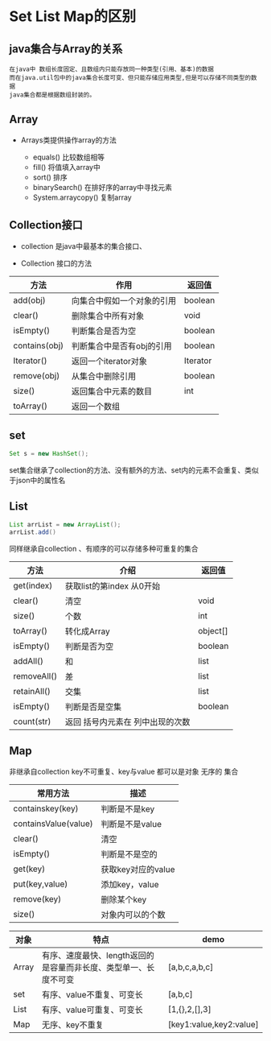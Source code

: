 # Set List Map的区别

## java集合与Array的关系

    在java中 数组长度固定、且数组内只能存放同一种类型(引用、基本)的数据
    而在java.util包中的java集合长度可变、但只能存储应用类型,但是可以存储不同类型的数据
    java集合都是根据数组封装的。

## Array

* Arrays类提供操作array的方法

  * equals()  比较数组相等
  * fill()    将值填入array中
  * sort()    排序
  * binarySearch()    在排好序的array中寻找元素
  * System.arraycopy()    复制array

## Collection接口

* collection 是java中最基本的集合接口、

* Collection 接口的方法

方法 | 作用 | 返回值
-|-|-
add(obj) | 向集合中假如一个对象的引用 | boolean
clear() | 删除集合中所有对象 | void
isEmpty() | 判断集合是否为空 | boolean
contains(obj) | 判断集合中是否有obj的引用 | boolean
Iterator() | 返回一个iterator对象 | Iterator
remove(obj) | 从集合中删除引用 | boolean
size() | 返回集合中元素的数目 | int
toArray() | 返回一个数组

## set

```java
Set s = new HashSet();
```

set集合继承了collection的方法、没有额外的方法、set内的元素不会重复、类似于json中的属性名

## List

```java
List arrList = new ArrayList();
arrList.add()
```

同样继承自collection 、有顺序的可以存储多种可重复的集合

方法 | 介绍 | 返回值
-|-|-
get(index) | 获取list的第index   从0开始
clear() | 清空 | void
size() | 个数 | int
toArray() | 转化成Array | object[]
isEmpty() | 判断是否为空 | boolean
addAll() | 和 | list
removeAll() | 差 | list
retainAll() |  交集 | list
isEmpty() | 判断是否是空集 | boolean
count(str) | 返回 括号内元素在 列中出现的次数

## Map

非继承自collection key不可重复、key与value 都可以是对象  无序的 集合

常用方法 | 描述
-|-
containskey(key) | 判断是不是key
containsValue(value) | 判断是不是value
clear() | 清空
isEmpty() | 判断是不是空的
get(key) | 获取key对应的value
put(key,value) | 添加key，value
remove(key) | 删除某个key
size() | 对象内可以的个数

对象 | 特点 | demo
-|-|-
Array   | 有序、速度最快、length返回的是容量而非长度、类型单一、长度不可变 | [a,b,c,a,b,c]
set     | 有序、value不重复、可变长 | [a,b,c]
List    | 有序、value可重复、可变长 | [1,{},2,[],3]
Map     | 无序、key不重复           | [key1:value,key2:value]
